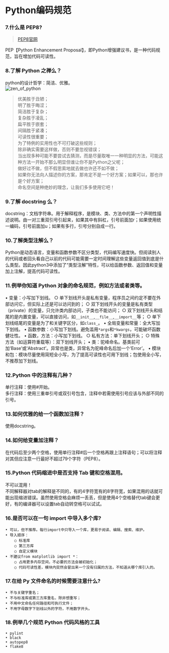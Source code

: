 # Python编码规范

### 7.什么是 PEP8?
> [PEP8官网](https://www.python.org/dev/peps/pep-0008/)

PEP【Python Enhancement Proposal】，即Python增强建议书，是一种代码规范，旨在增加代码可读性。

### 8.了解 Python 之禅么？
python的设计哲学：简洁、优雅。  
![zen_of_python]('../images/zen_of_python.png')
>优美胜于丑陋；  
明了胜于晦涩；  
简洁胜于复杂；  
复杂胜于凌乱；  
扁平胜于嵌套；  
间隔胜于紧凑；  
可读性很重要；  
为了特例的实用性也不可打破这些规则；  
除非确实需要这样做，否则不要忽视错误；  
当出现多种可能不要尝试去猜测，而是尽量取唯一一种明显的方法，可能这种方法一开始不那么明显但谁让你不是Python之父呢；  
做好过不做，但不假思索地就去做也许还不如不做；  
如果你无法向人描述你的方案，那肯定不是一个好方案；如果可以，那也许是个好方案；  
命名空间是种绝妙的理念，让我们多多使用它吧！  


### 9.了解 docstring 么？
docstring：文档字符串。用于解释程序，是模块、类、方法中的第一个声明性描述说明。由一对三重双引号引起来，如果其中有斜杠，引号前面加r；如果使用统一编码，引号前面加u；如果有多行，引号分别自成一行。

### 10.了解类型注解么？
Python是动态语言，变量和函数参数不区分类型，代码编写速度快。但阅读别人的代码或者回头看自己以前的代码可能需要一定时间理解这些变量返回值到底是什么类型。因此python3中添加了“类型注解”特性，可以给函数参数、返回值和变量加上注解，提高代码可读性。

### 11.例举你知道 Python 对象的命名规范，例如方法或者类等。
• 变量：小写加下划线。
	○ 单下划线开头是私有变量，程序员之间约定不要在外部访问它，但实际上还是可以访问到的；
	○ 双下划线开头的变量是私有类型（private）的变量，只允许类内部访问，子类也不能访问；
	○ 双下划线开头和结尾的是内置变量，可以直接访问，如```__init__```,```__file__```,```__import__```等；
	○ 单下划线结尾的变量是为了和关键字区分，如```class_```。
• 全局变量和常量：全大写加下划线。
• 函数参数：小写加下划线。避免滥用```*args```和```*kwargs```，可能破坏函数健壮性。
• 函数，方法：小写加下划线。
	○ 私有方法：单下划线开头；
	○ 特殊方法（如运算符重载等）：双下划线开头；
• 类：驼峰命名。基类前可加‘Base’或‘Abstract’。异常也是类，异常名为驼峰命名后加一个‘Error’。
• 模块和包：模块尽量使用简短全小写，为了提高可读性也可用下划线；包使用全小写，不推荐加下划线。

	
### 12.Python 中的注释有几种？
单行注释：使用#开始。  
多行注释：使用三重单引号或双引号包含，注释中若需使用引号应该与外部不同的引号。

### 13.如何优雅的给一个函数加注释？
使用docstring。

### 14.如何给变量加注释？
在代码后至少两个空格，使用单行注释#后一个空格再跟上注释语句；可以将注释对其但应注意一行最好不超过79个字符（PEP8）。

### 15.Python 代码缩进中是否支持 Tab 键和空格混用。
不可以混用！  
不同解释器对tab的解释是不同的，有的4字符宽有的8字符宽，如果混用的话就可能出现缩进错误。虽然使用空格会麻烦一丢丢，但是使用4个空格替代tab键会更好，有的编译器可以设置tab自动转空格可以试试。

### 16.是否可以在一句 import 中导入多个库?
	• 可以，但不推荐。每行import中只导入一个库，更易于阅读、编辑、搜索、维护。
	• 导入顺序：
		○ 标准库
		○ 第三方库
		○ 自定义模块
	• 不建议from matplotlib import *：
		○ 占用更多内存空间，不必要的方法会被初始化；
		○ 代码可读性差，模块内突然会冒出来一个没有归属的方法，不知道从哪个库引入的。

### 17.在给 Py 文件命名的时候需要注意什么?
	• 不与关键字重名；
	• 不与标准库或第三方库重名，除非想重写；
	• 不用中文命名任何路径和可执行文件；
	• 不用字母数字下划线以外的字符，不用数字开头。
	
### 18.例举几个规范 Python 代码风格的工具
	• pylint
	• black
	• autopep8
	• flake8
